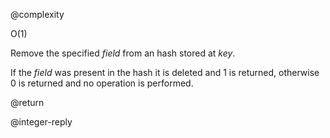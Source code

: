 @complexity

O(1)


Remove the specified _field_ from an hash stored at _key_.

If the _field_ was present in the hash it is deleted and 1 is returned, otherwise 0 is returned and no operation is performed.

@return

@integer-reply



[1]: /p/redis/wiki/ReplyTypes

